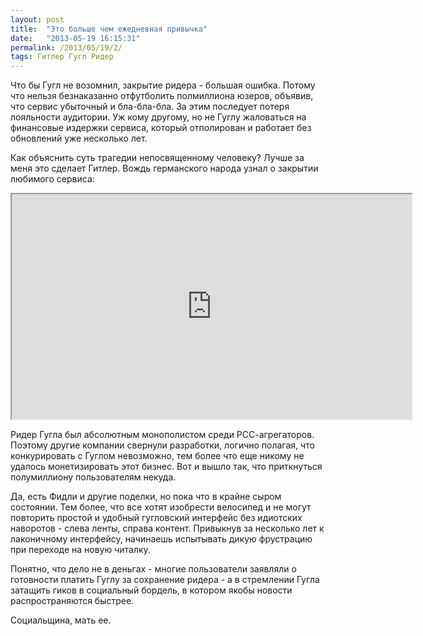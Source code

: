 ```yaml
---
layout: post
title:  "Это больше чем ежедневная привычка"
date:   "2013-05-19 16:15:31"
permalink: /2013/05/19/2/
tags: Гитлер Гугл Ридер
---
```


Что бы Гугл не возомнил, закрытие ридера - большая ошибка. Потому что
нельзя безнаказанно отфутболить полмиллиона юзеров, объявив, что
сервис убыточный и бла-бла-бла. За этим последует потеря лояльности
аудитории. Уж кому другому, но не Гуглу жаловаться на финансовые
издержки сервиса, который отполирован и работает без обновлений уже
несколько лет.

Как объяснить суть трагедии непосвященному человеку? Лучше за меня это
сделает Гитлер. Вождь германского народа узнал о закрытии любимого
сервиса:

<iframe width="640" height="360"
src="http://www.youtube.com/embed/A25VgNZDQ08?feature=player_detailpage"
allowfullscreen></iframe>

Ридер Гугла был абсолютным монополистом среди РСС-агрегаторов. Поэтому
другие компании свернули разработки, логично полагая, что
конкурировать с Гуглом невозможно, тем более что еще никому не удалось
монетизировать этот бизнес. Вот и вышло так, что приткнуться
полумиллиону пользователям некуда.

Да, есть Фидли и другие поделки, но пока что в крайне сыром
состоянии. Тем более, что все хотят изобрести велосипед и не могут
повторить простой и удобный гугловский интерфейс без идиотских
наворотов - слева ленты, справа контент. Привыкнув за несколько лет к
лаконичному интерфейсу, начинаешь испытывать дикую фрустрацию при
переходе на новую читалку.

Понятно, что дело не в деньгах - многие пользователи заявляли о
готовности платить Гуглу за сохранение ридера - а в стремлении Гугла
затащить гиков в социальный бордель, в котором якобы новости
распространяются быстрее.

Социальщина, мать ее.

